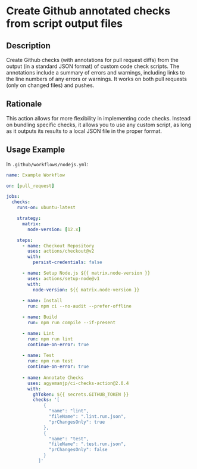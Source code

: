 # Create Github annotated checks from script output files

## Description

Create Github checks (with annotations for pull request diffs) from the output (in a standard JSON format) of custom code check scripts. The annotations include a summary of errors and warnings, including links to the line numbers of any errors or warnings. It works on both pull requests (only on changed files) and pushes.


## Rationale

This action allows for more flexibility in implementing code checks. Instead on bundling specific checks, it allows you to use any custom script, as long as it outputs its results to a local JSON file in the proper format.

## Usage Example

In `.github/workflows/nodejs.yml`:

```yml
name: Example Workflow

on: [pull_request]

jobs:
  checks:
    runs-on: ubuntu-latest

    strategy:
      matrix:
        node-version: [12.x]

    steps:
      - name: Checkout Repository
        uses: actions/checkout@v2
        with: 
          persist-credentials: false

      - name: Setup Node.js ${{ matrix.node-version }}
        uses: actions/setup-node@v1
        with:
          node-version: ${{ matrix.node-version }}
        
      - name: Install
        run: npm ci --no-audit --prefer-offline 

      - name: Build
        run: npm run compile --if-present

      - name: Lint
        run: npm run lint
        continue-on-error: true
        
      - name: Test
        run: npm run test
        continue-on-error: true
        
      - name: Annotate Checks
        uses: agyemanjp/ci-checks-action@2.0.4
        with:
          ghToken: ${{ secrets.GITHUB_TOKEN }}
          checks: '[
              {
                "name": "lint",
                "fileName": ".lint.run.json",
                "prChangesOnly": true
              },
              {
                "name": "test",
                "fileName": ".test.run.json",
                "prChangesOnly": false
              }
            ]'
```
